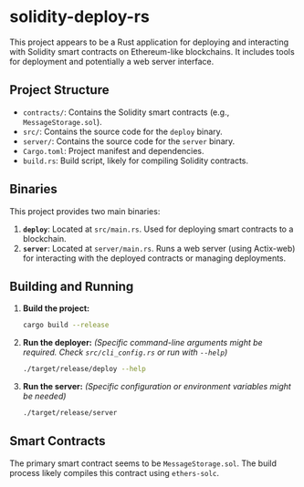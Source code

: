 # solidity-deploy-rs


This project appears to be a Rust application for deploying and interacting with Solidity smart contracts on Ethereum-like blockchains. It includes tools for deployment and potentially a web server interface.

## Project Structure

-   `contracts/`: Contains the Solidity smart contracts (e.g., `MessageStorage.sol`).
-   `src/`: Contains the source code for the `deploy` binary.
-   `server/`: Contains the source code for the `server` binary.
-   `Cargo.toml`: Project manifest and dependencies.
-   `build.rs`: Build script, likely for compiling Solidity contracts.

## Binaries

This project provides two main binaries:

1.  **`deploy`**: Located at `src/main.rs`. Used for deploying smart contracts to a blockchain.
2.  **`server`**: Located at `server/main.rs`. Runs a web server (using Actix-web) for interacting with the deployed contracts or managing deployments.

## Building and Running

1.  **Build the project:**
    ```bash
    cargo build --release
    ```

2.  **Run the deployer:**
    *(Specific command-line arguments might be required. Check `src/cli_config.rs` or run with `--help`)*
    ```bash
    ./target/release/deploy --help 
    ```

3.  **Run the server:**
    *(Specific configuration or environment variables might be needed)*
    ```bash
    ./target/release/server
    ```

## Smart Contracts

The primary smart contract seems to be `MessageStorage.sol`. The build process likely compiles this contract using `ethers-solc`.
